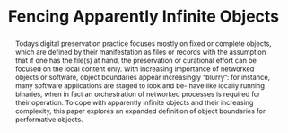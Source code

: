 ---
abstract: 'Todays digital preservation practice focuses mostly on fixed or complete
  objects, which are defined by their manifestation as files or records with the assumption
  that if one has the file(s) at hand, the preservation or curational effort can be
  focused on the local content only. With increasing importance of networked objects
  or software, object boundaries appear increasingly “blurry”: for instance, many
  software applications are staged to look and be- have like locally running binaries,
  when in fact an orchestration of networked processes is required for their operation.
  To cope with apparently infinite objects and their increasing complexity, this paper
  explores an expanded definition of object boundaries for performative objects.'
creators:
- Dragan Espenschied
- Klaus Rechert
date: null
document_url: https://services.phaidra.univie.ac.at/api/object/o:923620/download
grand_parent: iPRES
institutions: []
keywords:
- boston
landing_page_url: https://phaidra.univie.ac.at/o:923620
language: eng
layout: publication
license: CC BY 4.0 International
notes_url: null
parent: iPRES 2018
publication_type: paper
size: 379434
slides_url: null
source_name: iPRES
stream_url: null
title: Fencing Apparently Infinite Objects
year: 2018
---